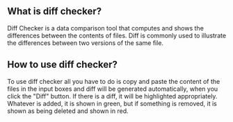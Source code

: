 <h2>What is diff checker?</h2>
        <p>
          Diff Checker is a data comparison tool that computes and shows the
          differences between the contents of files. Diff is commonly used to
          illustrate the differences between two versions of the same file.
        </p>
        <h2>How to use diff checker?</h2>
        <p>
          To use diff checker all you have to do is copy and paste the content
          of the files in the input boxes and diff will be generated
          automatically, when you click the "Diff" button. If there is a diff,
          it will be highlighted appropriately. Whatever is added, it is shown
          in green, but if something is removed, it is shown as being deleted
          and shown in red.
        </p>
